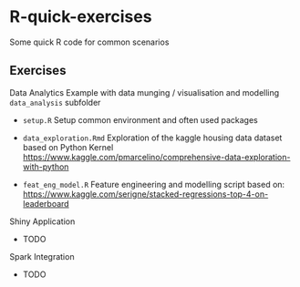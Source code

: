 # R-quick-exercises
Some quick R code for common scenarios

## Exercises

Data Analytics Example with data munging / visualisation and modelling
`data_analysis` subfolder
- `setup.R`
    Setup common environment and often used packages

- `data_exploration.Rmd`
    Exploration of the kaggle housing data dataset based on Python Kernel
    https://www.kaggle.com/pmarcelino/comprehensive-data-exploration-with-python


- `feat_eng_model.R`
    Feature engineering and modelling script based on:
    https://www.kaggle.com/serigne/stacked-regressions-top-4-on-leaderboard
    
Shiny Application
- TODO

Spark Integration
- TODO


